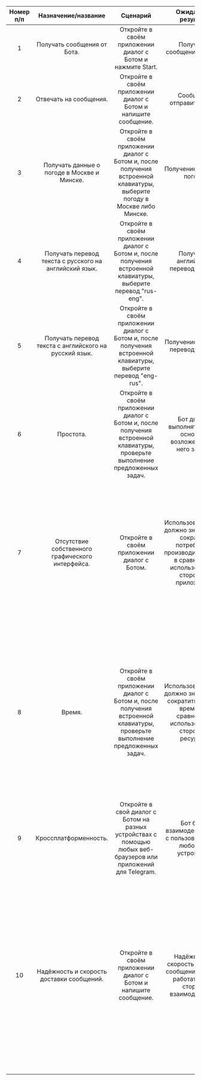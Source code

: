 | Номер п/п | Назначение/название | Сценарий | Ожидаемый результат | Фактический результат | Оценка | 
| :------: | :------: | :------: | :------: | :------: | :------: |
| 1 | Получать сообщения от Бота. | Откройте в своём приложении диалог с Ботом и нажмите Start. | Получение сообщений от Бота. | Бот отправляет сообщение со ссылкой на свою основную команду. | Тест пройден. |
| 2 | Отвечать на сообщения. | Откройте в своём приложении диалог с Ботом и напишите сообщение. | Сообщение отправится Боту. | Сообщение отправляется Боту, он обрабатывает его содержание. | Тест пройден. |
| 3 | Получать данные о погоде в Москве и Минске. |  Откройте в своём приложении диалог с Ботом и, после получения встроенной клавиатуры, выберите погоду в Москве либо Минске. | Получение данных о погоде. | Получние в виде сообщений данных о температуре, давлении, скорости ветра в выбранном городе. | Тест пройден. |
| 4 | Получать перевод текста с русского на английский язык. | Откройте в своём приложении диалог с Ботом и, после получения встроенной клавиатуры, выберите перевод "rus-eng". | Получение английского перевода текста. | Получение английского перевода введённого русского текста в виде сообщения. | Тест пройден. |
| 5 | Получать перевод текста с английского на русский язык. | Откройте в своём приложении диалог с Ботом и, после получения встроенной клавиатуры, выберите перевод "eng-rus".  | Получение русского перевода текста. | Получение русского перевода введённого английского текста в виде сообщения. | Тест пройден. |
| 6 | Простота. | Откройте в своём приложении диалог с Ботом и, после получения встроенной клавиатуры, проверьте выполнение предложенных задач.  | Бот должен выполнять только основные возложенные на него задачи. | Бот выполняет предлагаемые им задачи и не реагирует на другие сообщения или задачи. | Тест пройден. |
| 7 | Отсутствие собственного графического интерфейса. | Откройте в своём приложении диалог с Ботом.  | Использование Бота должно значительно сократить потребление производительности в сравнении с использованием сторонних приложений. | Использование Бота для получения данных о погоде на смартфоне сокращает потребление оперативной памяти на 58 Мб (в сравнении с использованием стороннего приложения "Погода", а для перевода на 78 Мб (в сравнении с использованием веб-браузера). | Тест пройден. |
| 8 | Время. | Откройте в своём приложении диалог с Ботом и, после получения встроенной клавиатуры, проверьте выполнение предложенных задач.  | Использование Бота должно значительно сократить затраты времени в сравнении с использованием сторонних ресурсов. | Действия при использовании Бота: переход в диалог с Ботом, выбор команды. Действия при использовании сторонних ресурсов: переход в веб-браузер, поиск либо выбор избранных ресурсов, выбор действия, получение информации. Использование Бота сокращает затраты по времени в среднем на 7 секунд. | Тест пройден. |
| 9 | Кроссплатформенность. | Откройте в свой диалог с Ботом на разных устройствах с помощью любых веб-браузеров или приложений для Telegram.  | Бот будет взаимодействовать с пользователем на любом его устройстве. | Бот взаимодействует с пользователем на любом его устройстве, где есть доступ к Telegram. | Тест пройден. |
| 10 | Надёжность и скорость доставки сообщений. | Откройте в своём приложении диалог с Ботом и напишите сообщение.  | Надёжность и скорость доставки сообщений должны работать в обе стороны взаимодейтсвия. | Лог-файл сообщений, доступный с помощью специального пароля, позволяет сравнить наличие сообщений и время их отправки/получения с реальностью. Все сообщения в обе стороны взаимодействия доставлены, время их получения не отличается от времени отправки более, чем на несколько секунд. | Тест пройден. |
